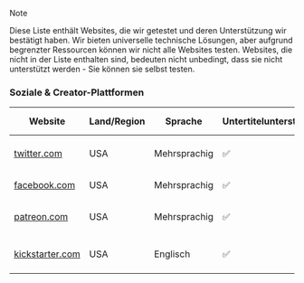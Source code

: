 > [!NOTE]
> Diese Liste enthält Websites, die wir getestet und deren Unterstützung wir bestätigt haben. Wir bieten universelle technische Lösungen, aber aufgrund begrenzter Ressourcen können wir nicht alle Websites testen. Websites, die nicht in der Liste enthalten sind, bedeuten nicht unbedingt, dass sie nicht unterstützt werden - Sie können sie selbst testen.

### Soziale & Creator-Plattformen

| Website                                                               | Land/Region | Sprache      | Untertitelunterstützung | Danmaku-Unterstützung | Beschreibung                                      |
| --------------------------------------------------------------------- | ----------- | ------------ | ----------------------- | --------------------- | ------------------------------------------------- |
| <a href="https://twitter.com" target="_blank">twitter.com</a>         | USA         | Mehrsprachig | ✅                      | ❌                    | Ein sozialer Netzwerk- und Microblogging-Dienst   |
| <a href="https://facebook.com" target="_blank">facebook.com</a>       | USA         | Mehrsprachig | ✅                      | ❌                    | Die weltweit größte Social-Networking-Site        |
| <a href="https://patreon.com" target="_blank">patreon.com</a>         | USA         | Mehrsprachig | ✅                      | ❌                    | Eine Mitgliedschaftsplattform für Kreative        |
| <a href="https://kickstarter.com" target="_blank">kickstarter.com</a> | USA         | Englisch     | ✅                      | ❌                    | Eine Crowdfunding-Plattform für kreative Projekte |
